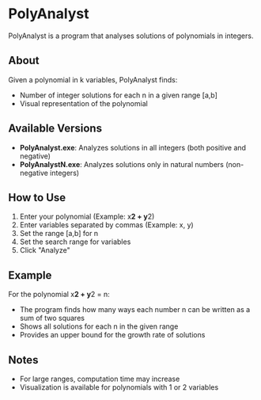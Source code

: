 # PolyAnalyst

PolyAnalyst is a program that analyses solutions of polynomials in integers.

## About
Given a polynomial in k variables, PolyAnalyst finds:
- Number of integer solutions for each n in a given range [a,b]
- Visual representation of the polynomial

## Available Versions
- **PolyAnalyst.exe**: Analyzes solutions in all integers (both positive and negative)
- **PolyAnalystN.exe**: Analyzes solutions only in natural numbers (non-negative integers)

## How to Use
1. Enter your polynomial (Example: x**2 + y**2)
2. Enter variables separated by commas (Example: x, y)
3. Set the range [a,b] for n
4. Set the search range for variables
5. Click "Analyze"

## Example
For the polynomial x**2 + y**2 = n:
- The program finds how many ways each number n can be written as a sum of two squares
- Shows all solutions for each n in the given range
- Provides an upper bound for the growth rate of solutions

## Notes
- For large ranges, computation time may increase
- Visualization is available for polynomials with 1 or 2 variables
